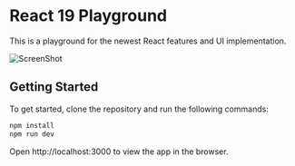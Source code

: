 # React 19 Playground

This is a playground for the newest React features and UI implementation.

![ScreenShot](https://raw.githubusercontent.com/bradtraversy/react-19-playground/main/public/screen.png)


## Getting Started

To get started, clone the repository and run the following commands:

```bash
npm install
npm run dev
```

Open http://localhost:3000 to view the app in the browser.
